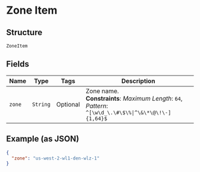 
# Zone Item

## Structure

`ZoneItem`

## Fields

| Name | Type | Tags | Description |
|  --- | --- | --- | --- |
| `zone` | `String` | Optional | Zone name.<br>**Constraints**: *Maximum Length*: `64`, *Pattern*: `^[\w\d_\.\#\$\%\|^\&\*\@\!\-]{1,64}$` |

## Example (as JSON)

```json
{
  "zone": "us-west-2-wl1-den-wlz-1"
}
```


